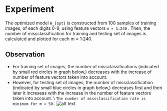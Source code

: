 Experiment
==========
The optimized model ` W_{opt} ` is constructed from 100 samples of training images, of each digits 0-9, using feature vectors `m = 1:240` . Then, the number of missclassification for training and testing set of images is calculated and plotted for each m = 1:240.

Observation
------------
*	For training set of images, the number of missclassifications (indicated by small red circles in graph below,) decreases with the increase of number of feature vectors taken into account.
*	However, for testing set of images, the number of missclassification (indicated by small blue circles in graph below,) decreases first and then later it increseas  with the increase in the number of feature vectors taken into account. \\
`The number of missclassification rate is minimum for m ≈ 50.`
![alt text](https://github.com/aerolalit/Machine-Learning/blob/master/Linear_Regression/Graph.png)
